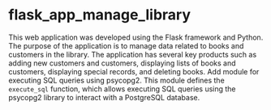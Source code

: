 # flask_app_manage_library
This web application was developed using the Flask framework and Python. The purpose of the application is to manage data related to books and customers in the library. 
The application has several key products such as adding new customers and customers, displaying lists of books and customers, displaying special records, and deleting books.
Add module for executing SQL queries using psycopg2.
This module defines the `execute_sql` function, which allows executing SQL queries
using the psycopg2 library to interact with a PostgreSQL database.
